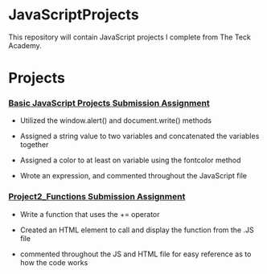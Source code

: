 # JavaScriptProjects 

This repository will contain JavaScript projects I complete from The Teck Academy. 

  

# Projects 

### [Basic JavaScript Projects Submission Assignment](https://github.com/Kelinz74/JavaScriptProjects) 

- Utilized the window.alert() and document.write() methods 

- Assigned a string value to two variables and concatenated the variables together 

- Assigned a color to at least on variable using the fontcolor method 

- Wrote an expression, and commented throughout the JavaScript file 

  

### [Project2_Functions Submission Assignment](https://github.com/Kelinz74/JavaScriptProjects/tree/main/BasicJavaScriptProjects/Project2_functions) 

- Write a function that uses the += operator 

- Created an HTML element to call and display the function from the .JS file 

- commented throughout the JS and HTML file for easy reference as to how the code works 
